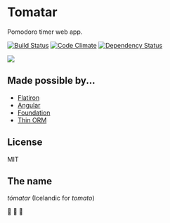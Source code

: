 # Tomatar

Pomodoro timer web app.

[![Build Status](https://travis-ci.org/BrettBukowski/tomatar.png?branch=master)](https://travis-ci.org/BrettBukowski/tomatar) [![Code Climate](https://codeclimate.com/github/BrettBukowski/tomatar.png)](https://codeclimate.com/github/BrettBukowski/tomatar) [![Dependency Status](https://gemnasium.com/BrettBukowski/tomatar.png)](https://gemnasium.com/BrettBukowski/tomatar)


[![](http://i.minus.com/iOsYBUXKJq1tS.png)](http://tomatar.com)

## Made possible by...

- [Flatiron](https://github.com/flatiron/flatiron)
- [Angular](https://github.com/angular/angular.js)
- [Foundation](https://github.com/zurb/foundation)
- [Thin ORM](https://github.com/on-point/thin-orm)

## License

MIT

## The name

_tómatar_ (Icelandic for _tomato_)

:tomato: :tomato: :tomato:
